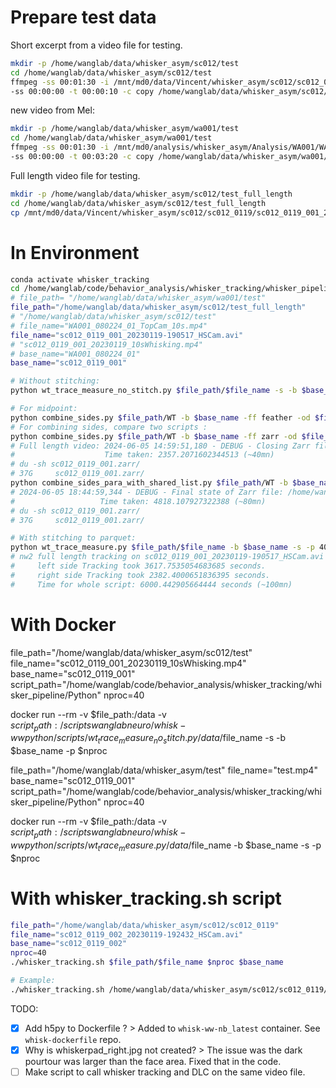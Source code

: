 
# Prepare test data
Short excerpt from a video file for testing.
```bash
mkdir -p /home/wanglab/data/whisker_asym/sc012/test
cd /home/wanglab/data/whisker_asym/sc012/test
ffmpeg -ss 00:01:30 -i /mnt/md0/data/Vincent/whisker_asym/sc012/sc012_0119/sc012_0119_001_20230119-190517_HSCam.avi \
-ss 00:00:00 -t 00:00:10 -c copy /home/wanglab/data/whisker_asym/sc012/test/sc012_0119_001_20230119_10sWhisking.mp4
```
new video from Mel: 
```bash
mkdir -p /home/wanglab/data/whisker_asym/wa001/test
cd /home/wanglab/data/whisker_asym/wa001/test
ffmpeg -ss 00:01:30 -i /mnt/md0/analysis/whisker_asym/Analysis/WA001/WA001_080224/WA001_080224_01_TopCam.mp4 \
-ss 00:00:00 -t 00:03:20 -c copy /home/wanglab/data/whisker_asym/wa001/test/WA001_080224_01_TopCam_10s.mp4
```

Full length video file for testing.
```bash
mkdir -p /home/wanglab/data/whisker_asym/sc012/test_full_length
cd /home/wanglab/data/whisker_asym/sc012/test_full_length
cp /mnt/md0/data/Vincent/whisker_asym/sc012/sc012_0119/sc012_0119_001_20230119-190517_HSCam.avi .
```

# In Environment
```bash
conda activate whisker_tracking
cd /home/wanglab/code/behavior_analysis/whisker_tracking/whisker_pipeline/Python
# file_path= "/home/wanglab/data/whisker_asym/wa001/test"
file_path="/home/wanglab/data/whisker_asym/sc012/test_full_length"
# "/home/wanglab/data/whisker_asym/sc012/test"
# file_name="WA001_080224_01_TopCam_10s.mp4"
file_name="sc012_0119_001_20230119-190517_HSCam.avi"
# "sc012_0119_001_20230119_10sWhisking.mp4" 
# base_name="WA001_080224_01"
base_name="sc012_0119_001"

# Without stitching:
python wt_trace_measure_no_stitch.py $file_path/$file_name -s -b $base_name -p 40

# For midpoint:
python combine_sides.py $file_path/WT -b $base_name -ff feather -od $file_path -ft midpoint
# For combining sides, compare two scripts :
python combine_sides.py $file_path/WT -b $base_name -ff zarr -od $file_path
# Full length video: 2024-06-05 14:59:51,180 - DEBUG - Closing Zarr file: /home/wanglab/data/whisker_asym/sc012/test_full_length/sc012_0119_001.zarr
#                    Time taken: 2357.2071602344513 (~40mn)
# du -sh sc012_0119_001.zarr/
# 37G     sc012_0119_001.zarr/
python combine_sides_para_with_shared_list.py $file_path/WT -b $base_name -ff zarr -od $file_path
# 2024-06-05 18:44:59,344 - DEBUG - Final state of Zarr file: /home/wanglab/data/whisker_asym/sc012/test_full_length/sc012_0119_001.zarr
#                   Time taken: 4818.107927322388 (~80mn)
# du -sh sc012_0119_001.zarr/
# 37G     sc012_0119_001.zarr/

# With stitching to parquet:
python wt_trace_measure.py $file_path/$file_name -b $base_name -s -p 40
# nw2 full length tracking on sc012_0119_001_20230119-190517_HSCam.avi (3.4GB) 
#     left side Tracking took 3617.7535054683685 seconds.
#     right side Tracking took 2382.4000651836395 seconds.
#     Time for whole script: 6000.442905664444 seconds (~100mn)
```

# With Docker
file_path="/home/wanglab/data/whisker_asym/sc012/test"
file_name="sc012_0119_001_20230119_10sWhisking.mp4"
base_name="sc012_0119_001"
script_path="/home/wanglab/code/behavior_analysis/whisker_tracking/whisker_pipeline/Python"
nproc=40

docker run --rm -v $file_path:/data -v $script_path:/scripts wanglabneuro/whisk-ww python /scripts/wt_trace_measure_no_stitch.py /data/$file_name -s -b $base_name -p $nproc

file_path="/home/wanglab/data/whisker_asym/test"
file_name="test.mp4"
base_name="sc012_0119_001"
script_path="/home/wanglab/code/behavior_analysis/whisker_tracking/whisker_pipeline/Python"
nproc=40

docker run --rm -v $file_path:/data -v $script_path:/scripts wanglabneuro/whisk-ww python /scripts/wt_trace_measure.py /data/$file_name -b $base_name -s -p $nproc

# With whisker_tracking.sh script
```bash
file_path="/home/wanglab/data/whisker_asym/sc012/sc012_0119"
file_name="sc012_0119_002_20230119-192432_HSCam.avi"
base_name="sc012_0119_002"
nproc=40
./whisker_tracking.sh $file_path/$file_name $nproc $base_name

# Example:
./whisker_tracking.sh /home/wanglab/data/whisker_asym/sc012/sc012_0119/sc012_0119_002_20230119-192432_HSCam.avi 40 sc012_0119_002
```

TODO:
- [X] Add h5py to Dockerfile ? 
      > Added to `whisk-ww-nb_latest` container. See `whisk-dockerfile` repo. 
- [X] Why is whiskerpad_right.jpg not created? 
      > The issue was the dark pourtour was larger than the face area. Fixed that in the code.  
- [ ] Make script to call whisker tracking and DLC on the same video file. 